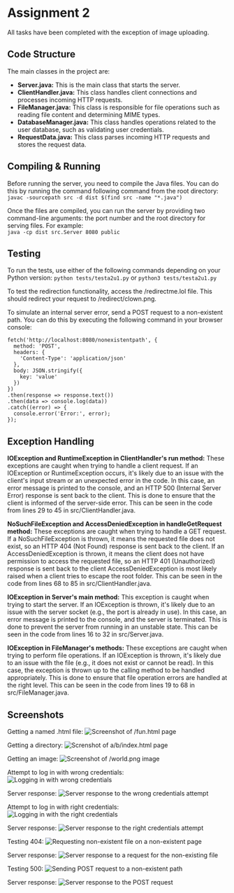 # Assignment 2
All tasks have been completed with the exception of image uploading.

## Code Structure
The main classes in the project are:
- **Server.java:** This is the main class that starts the server.
- **ClientHandler.java:** This class handles client connections and processes incoming HTTP requests.
- **FileManager.java:** This class is responsible for file operations such as reading file content and determining MIME types.
- **DatabaseManager.java:** This class handles operations related to the user database, such as validating user credentials.
- **RequestData.java:** This class parses incoming HTTP requests and stores the request data.

## Compiling & Running
Before running the server, you need to compile the Java files. You can do this by running the command following command from the root directory:  
`javac -sourcepath src -d dist $(find src -name "*.java")`  

Once the files are compiled, you can run the server by providing two command-line arguments: the port number and the root directory for serving files. For example:  
`java -cp dist src.Server 8080 public`

## Testing
To run the tests, use either of the following commands depending on your Python version: `python tests/testa2u1.py` or `python3 tests/testa2u1.py`

To test the redirection functionality, access the /redirectme.lol file. This should redirect your request to /redirect/clown.png.

To simulate an internal server error, send a POST request to a non-existent path. You can do this by executing the following command in your browser console:
```
fetch('http://localhost:8080/nonexistentpath', {
  method: 'POST',
  headers: {
    'Content-Type': 'application/json'
  },
  body: JSON.stringify({
    key: 'value'
  })
})
.then(response => response.text())
.then(data => console.log(data))
.catch((error) => {
  console.error('Error:', error);
});
```

## Exception Handling
**IOException and RuntimeException in ClientHandler's run method:**  These exceptions are caught when trying to handle a client request. If an IOException or RuntimeException occurs, it's likely due to an issue with the client's input stream or an unexpected error in the code. In this case, an error message is printed to the console, and an HTTP 500 (Internal Server Error) response is sent back to the client. This is done to ensure that the client is informed of the server-side error. This can be seen in the code from lines 29 to 45 in src/ClientHandler.java.  

**NoSuchFileException and AccessDeniedException in handleGetRequest method:** These exceptions are caught when trying to handle a GET request. If a NoSuchFileException is thrown, it means the requested file does not exist, so an HTTP 404 (Not Found) response is sent back to the client. If an AccessDeniedException is thrown, it means the client does not have permission to access the requested file, so an HTTP 401 (Unauthorized) response is sent back to the client AccessDeniedException is most likely raised when a client tries to escape the root folder. This can be seen in the code from lines 68 to 85 in src/ClientHandler.java.  

**IOException in Server's main method:** This exception is caught when trying to start the server. If an IOException is thrown, it's likely due to an issue with the server socket (e.g., the port is already in use). In this case, an error message is printed to the console, and the server is terminated. This is done to prevent the server from running in an unstable state. This can be seen in the code from lines 16 to 32 in src/Server.java.  

**IOException in FileManager's methods:** These exceptions are caught when trying to perform file operations. If an IOException is thrown, it's likely due to an issue with the file (e.g., it does not exist or cannot be read). In this case, the exception is thrown up to the calling method to be handled appropriately. This is done to ensure that file operation errors are handled at the right level. This can be seen in the code from lines 19 to 68 in src/FileManager.java.

## Screenshots
Getting a named .html file:
![Screenshot of /fun.html page](images/fun.png)

Getting a directory:
![Screnshot of a/b/index.html page](images/bee.png)

Getting an image:
![Screenshot of /world.png image](images/world.png)

Attempt to log in with wrong credentials:
![Logging in with wrong credentials](images/wrong.png)

Server response:
![Server response to the wrong credentials attempt](images/wrong_response.png)

Attempt to log in with right credentials:
![Logging in with the right credentials](images/right.png)

Server response:
![Server response to the right credentials attempt](images/right_response.png)

Testing 404:
![Requesting non-existent file on a non-existent page](images/404.png)

Server response:
![Server response to a request for the non-existing file](images/404_response.png)

Testing 500:
![Sending POST request to a non-existent path](images/500.png)

Server response:
![Server response to the POST request](images/500_response.png)
